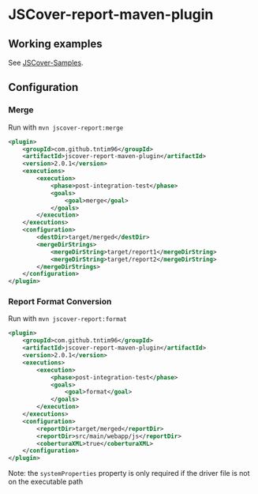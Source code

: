 JSCover-report-maven-plugin
=========================

## Working examples

See [JSCover-Samples](https://github.com/tntim96/JSCover-Samples).


## Configuration

### Merge
Run with `mvn jscover-report:merge`

```XML
<plugin>
    <groupId>com.github.tntim96</groupId>
    <artifactId>jscover-report-maven-plugin</artifactId>
    <version>2.0.1</version>
    <executions>
        <execution>
            <phase>post-integration-test</phase>
            <goals>
                <goal>merge</goal>
            </goals>
        </execution>
    </executions>
    <configuration>
        <destDir>target/merged</destDir>
        <mergeDirStrings>
            <mergeDirString>target/report1</mergeDirString>
            <mergeDirString>target/report2</mergeDirString>
        </mergeDirStrings>
    </configuration>
</plugin>
```

### Report Format Conversion

Run with `mvn jscover-report:format`

```XML
<plugin>
    <groupId>com.github.tntim96</groupId>
    <artifactId>jscover-report-maven-plugin</artifactId>
    <version>2.0.1</version>
    <executions>
        <execution>
            <phase>post-integration-test</phase>
            <goals>
                <goal>format</goal>
            </goals>
        </execution>
    </executions>
    <configuration>
        <reportDir>target/merged</reportDir>
        <reportDir>src/main/webapp/js</reportDir>
        <coberturaXML>true</coberturaXML>
    </configuration>
</plugin>
```

Note: the `systemProperties` property is only required if the driver file is not on the executable path